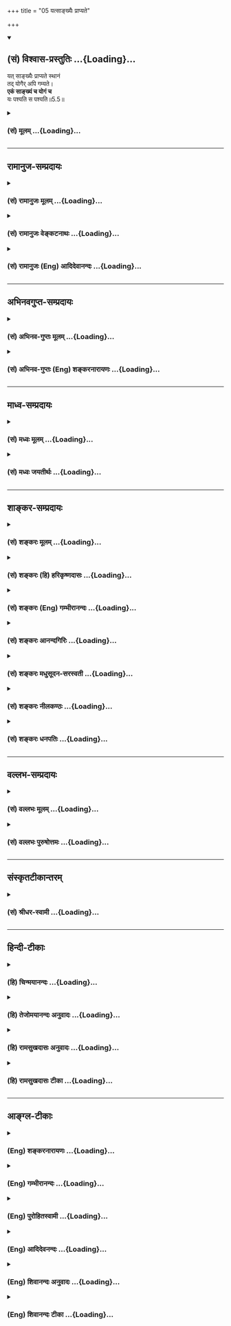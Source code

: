 +++
title = "05 यत्साङ्ख्यैः प्राप्यते"

+++
<div class="js_include" newlevelforh1="2" title="(सं) विश्वास-प्रस्तुतिः" unfilled url="/mahAbhAratam/shlokashaH/06-bhIShma-parva/03-bhagavad-gItA-parva/saMskRtam/vishvAsa-prastutiH/05_karma-saMnyAsa-yogaH/05_yatsAnkhyaiH_prAp.md">
<details open><summary><h2>(सं) विश्वास-प्रस्तुतिः ...{Loading}...</h2></summary>

यत् साङ्ख्यैः प्राप्यते स्थानं  
तद् योगैर् अपि गम्यते।  
**एकं साङ्ख्यं च योगं च**  
यः पश्यति स पश्यति॥5.5॥
</details>
</div>
<div class="js_include collapsed" newlevelforh1="3" title="(सं) मूलम्" unfilled url="/mahAbhAratam/shlokashaH/06-bhIShma-parva/03-bhagavad-gItA-parva/saMskRtam/mUlam/05_karma-saMnyAsa-yogaH/05_yatsAnkhyaiH_prAp.md">
<details><summary><h3>(सं) मूलम् ...{Loading}...</h3></summary>

यत्साङ्ख्यैः प्राप्यते स्थानं तद्योगैरपि गम्यते।  
एकं साङ्ख्यं च योगं च यः पश्यति स पश्यति।।5.5।।
</details>
</div>


_________________
## रामानुज-सम्प्रदायः
<div class="js_include collapsed" newlevelforh1="3" title="(सं) रामानुजः मूलम्" unfilled url="/mahAbhAratam/shlokashaH/06-bhIShma-parva/03-bhagavad-gItA-parva/saMskRtam/rAmAnujaH/mUlam/05_karma-saMnyAsa-yogaH/05_yatsAnkhyaiH_prAp.md">
<details><summary><h3>(सं) रामानुजः मूलम् ...{Loading}...</h3></summary>

।।5.5।।**साङ्ख्यैः** ज्ञाननिष्ठैः **यद्** आत्मावलोकनरूपफलं **प्राप्यते**
**तद्** एव कर्मयोगनिष्ठैः **अपि** प्राप्यते। एवम् एकफलत्वेन **एकं**
वैकल्पिकं **साङ्ख्यं** **योगं च यः पश्यति स पश्यति** स एव पण्डित
इत्यर्थः। इयान् विशेष इत्याह

</details>
</div>
<div class="js_include collapsed" newlevelforh1="3" title="(सं) रामानुजः वेङ्कटनाथः" unfilled url="/mahAbhAratam/shlokashaH/06-bhIShma-parva/03-bhagavad-gItA-parva/saMskRtam/rAmAnujaH/venkaTanAthaH/05_karma-saMnyAsa-yogaH/05_yatsAnkhyaiH_prAp.md">
<details><summary><h3>(सं) रामानुजः वेङ्कटनाथः ...{Loading}...</h3></summary>

  
  
।।5.5।। भिन्नफलत्वेन पृथक्त्वाभिधायिनां निन्दा कृता अथैकफलत्वेन
ऐक्याभिधायिनां प्रशंसनं क्रियत इत्यभिप्रायेणाह एतदेव
विवृणोतीति। साङ्ख्यैः इत्यत्र सिद्धान्तविशेषनिष्ठभ्रमव्युदासायाह
ज्ञाननिष्ठैरिति। साङ्ख्यमात्मज्ञानशास्त्रं तद्वेदिन इह साङ्ख्याः यद्वा
सङ्ख्या बुद्धिर्ज्ञानयोगः तन्निष्ठाः साङ्ख्याः अथवा साङ्ख्य आत्मा
तद्वेदिनोऽपि साङ्ख्याः। स्थानशब्दोऽत्रविन्दते फलम् 5।4 इतिवत्फलविषयः न
तु देशविशेषविषयः ज्ञानयोगादिमात्रप्राप्यदेशविशेषाभावात्। तच्च फलं
पूर्वोत्तरानुवृत्तमात्मावलोकनमित्यभिप्रायेणयदात्मावलोकनरूपं
फलमित्युक्तम्। अत्रयदेवं साङ्ख्याः पश्यन्ति इतियादवप्रकाशोक्तः
पाठोऽप्रसिद्धत्वादनादृतः। योगैः इत्येतल्लक्षणया वा प्रत्ययविशेषाद्वा
तन्निष्ठविषयमिति व्यञ्जनायकर्मयोगनिष्ठैरित्युक्तम्। अत्र साङ्ख्ययोगशब्दौ
नोपायपरौ बहुवचनानौचित्यादिति भावः। एकम् इत्युक्ते
एकशास्त्रार्थत्वादिभ्रमव्युदासायाहएवमेकफलत्वेनेति।
अङ्गाङ्गिभावेतरेतरयोगरहितयोरुपाययोरेकफलत्वलक्षणं ह्यैक्यमनुष्ठाने
विकल्पाय स्यात्। तथा च सूत्रंविकल्पोऽविशिष्टफलत्वात् ब्र.सू.3।3।59 इति।
तदाह वैकल्पिकमिति। स पश्यति इत्येतत्न पण्डिताः 5।4 इत्येतत्प्रतिरूपं
दर्शयति स एव पण्डित इति।

</details>
</div>
<div class="js_include collapsed" newlevelforh1="3" title="(सं) रामानुजः (Eng) आदिदेवानन्दः" unfilled url="/mahAbhAratam/shlokashaH/06-bhIShma-parva/03-bhagavad-gItA-parva/saMskRtam/rAmAnujaH/english/AdidevAnandaH/05_karma-saMnyAsa-yogaH/05_yatsAnkhyaiH_prAp.md">
<details><summary><h3>(सं) रामानुजः (Eng) आदिदेवानन्दः ...{Loading}...</h3></summary>

5.5 The fruit in the form of the vision of the self which is attained by
the Sankhyans (i.e.) Jnana Yogins, the same is attained alone by those
who are Karma Yogins. He alone is wise who sees that Sankhya and the
Yoga are one and the same because of their having the same result. Sri
Krsna points out, if the aforesaid is the case, wherein the difference
between them lies.

</details>
</div>


_________________
## अभिनवगुप्त-सम्प्रदायः
<div class="js_include collapsed" newlevelforh1="3" title="(सं) अभिनव-गुप्तः मूलम्" unfilled url="/mahAbhAratam/shlokashaH/06-bhIShma-parva/03-bhagavad-gItA-parva/saMskRtam/abhinava-guptaH/mUlam/05_karma-saMnyAsa-yogaH/05_yatsAnkhyaiH_prAp.md">
<details><summary><h3>(सं) अभिनव-गुप्तः मूलम् ...{Loading}...</h3></summary>

।।5.4 5.5।। साँख्ययोगाविति। यत्साङ्ख्यैरिति। इदं साङ्ख्यं +++(S साङ्ख्यज्ञानम्)+++
अयं च योगः इति न भेदः। एतौ हि नित्यसंबद्धौ। ज्ञानं न योगेन विना योगोऽपि
न तेन विनेति। अत एकत्वमनयोः।

</details>
</div>
<div class="js_include collapsed" newlevelforh1="3" title="(सं) अभिनव-गुप्तः (Eng) शङ्करनारायणः" unfilled url="/mahAbhAratam/shlokashaH/06-bhIShma-parva/03-bhagavad-gItA-parva/saMskRtam/abhinava-guptaH/english/shankaranArAyaNaH/05_karma-saMnyAsa-yogaH/05_yatsAnkhyaiH_prAp.md">
<details><summary><h3>(सं) अभिनव-गुप्तः (Eng) शङ्करनारायणः ...{Loading}...</h3></summary>

5.4-5 Samkhya-Yogau etc. Yat samkhyaih etc. There is nothing to
differentiate as 'This is path of knowledge' \[and\] 'This is Yoga'.
Indeed both these are ever inter-connected. Knowledge is not without
Yoga; and Yoga also is not without knowledge. Hence the identity of
these two.

</details>
</div>


_________________
## माध्व-सम्प्रदायः
<div class="js_include collapsed" newlevelforh1="3" title="(सं) मध्वः मूलम्" unfilled url="/mahAbhAratam/shlokashaH/06-bhIShma-parva/03-bhagavad-gItA-parva/saMskRtam/madhvaH/mUlam/05_karma-saMnyAsa-yogaH/05_yatsAnkhyaiH_prAp.md">
<details><summary><h3>(सं) मध्वः मूलम् ...{Loading}...</h3></summary>

।।5.5।। एकप्नपि 5।4 इत्यस्याभिप्रायमाह यत्साङ्ख्यैरिति। योगिभिरपि
ज्ञानद्वारा ज्ञानफलं प्राप्यत इत्यर्थः।

</details>
</div>
<div class="js_include collapsed" newlevelforh1="3" title="(सं) मध्वः जयतीर्थः" unfilled url="/mahAbhAratam/shlokashaH/06-bhIShma-parva/03-bhagavad-gItA-parva/saMskRtam/madhvaH/jayatIrthaH/05_karma-saMnyAsa-yogaH/05_yatsAnkhyaiH_prAp.md">
<details><summary><h3>(सं) मध्वः जयतीर्थः ...{Loading}...</h3></summary>

।।5.5।। योगस्य ज्ञानसाधनत्वे प्रमिते भवेदेतत् तदेव कथं इत्यत उक्तमेकमपीति
तदनुपपन्नम् उभयोर्मध्ये सम्यगेकमप्यास्थितः फलं विन्दत इति योजनायां
द्वयोः साफल्यमात्रमुच्यते। एकमपि सम्यगास्थितः उभयोः फलं विन्दत इति पक्षे
तु द्वयं किञ्चित्फलं प्रति स्वतन्त्रं साधनमुच्यते। पक्षद्वयेऽपि न
प्रकृतोपयोग इत्यत आह **एकमपी**ति। एवमनुपयोगेऽपि भगवानेव
स्ववाक्याभिप्रायमाह स ग्राह्य इत्यर्थः। अनेनापि योगस्य ज्ञानसाधनत्वे किं
प्रमाणमुक्तं इत्यतो व्याचष्टे **योगिभिरपी**ति। तरति शोकमात्मवित्
छां.उ.7।1।3 इत्यादिना यज्ज्ञानफलं मोक्षाख्यं प्रमितं तत्तावद्योगिभिरपि
प्राप्यत इत्युच्यते अपाम सोमम् ऋक्.6।4।11 इत्यादिना। तत्र विचार्यम् किं
द्वयमपि स्वतन्त्रमुक्तिसाधनम् उत समुच्चितम् अथवैकं साक्षान्मोक्षसाधनम्
अपरं तत्साधनत्वेनेति न प्रथमद्वितीयौ। नान्यः पन्थाः श्वे.उ.6।15
इत्यादिविरोधात्। तृतीयेऽपि चिन्त्यं किं कस्य साधनमिति। तत्र न
तावज्ज्ञानं कर्मसाधनत्वेन मोक्षहेतुःन किञ्चिदन्तराधाय इत्यादिविरोधात्।
अतः परिशेषाद्योगिभिरपि ज्ञानद्वारा ज्ञानफलं प्राप्यत इति सिद्ध्यति। तथा
च योगस्य ज्ञानसाधनत्वं सिद्धमित्यर्थः। अत्रयोगिभिः इति वदता योगशब्दो
धर्मिणामुपलक्षकोऽयं आद्यजन्तो वेति सूचितम्।

</details>
</div>


_________________
## शाङ्कर-सम्प्रदायः
<div class="js_include collapsed" newlevelforh1="3" title="(सं) शङ्करः मूलम्" unfilled url="/mahAbhAratam/shlokashaH/06-bhIShma-parva/03-bhagavad-gItA-parva/saMskRtam/shankaraH/mUlam/05_karma-saMnyAsa-yogaH/05_yatsAnkhyaiH_prAp.md">
<details><summary><h3>(सं) शङ्करः मूलम् ...{Loading}...</h3></summary>

।।5.5।। **यत् साङ्ख्यैः** ज्ञाननिष्ठैः संन्यासिभिः **प्राप्यते स्थानं**
मोक्षाख्यम् **तत् योगैरपि** ज्ञानप्राप्त्युपायत्वेन ईश्वरे समर्प्य
कर्माणि आत्मनः फलम् अनभिसंधाय अनुतिष्ठन्ति ये ते योगाः योगिनः तैरपि
परमार्थज्ञानसंन्यासप्राप्तिद्वारेण **गम्यते** इत्यभिप्रायः। अतः **एकं
साख्यं च योगं च यः पश्यति** फलैकत्वात् **स सम्यक् पश्यती**त्यर्थः।। एवं
तर्हि योगात् संन्यास एव विशिष्यते कथं तर्हि इदमुक्तम् तयोस्तु
कर्मसंन्यासात् कर्मयोगो विशिष्यते (गीता 5.2) इति श्रृणु तत्र कारणम्
त्वया पृष्टं केवलं कर्मसंन्यासं कर्मयोगं च अभिप्रेत्य तयोः अन्यतरः कः
श्रेयान् इति। तदनुरूपं प्रतिवचनं मया उक्तं कर्मसंन्यासात् कर्मयोगः
विशिष्यते इति ज्ञानम् अनपेक्ष्य। ज्ञानापेक्षस्तु संन्यासः साङ्ख्यमिति मया
अभिप्रेतः। परमार्थयोगश्च स एव। यस्तु कर्मयोगः वैदिकः स च तादर्थ्यात्
योगः संन्यास इति च उपचर्यते। कथं तादर्थ्यम् इति उच्यते

</details>
</div>
<div class="js_include collapsed" newlevelforh1="3" title="(सं) शङ्करः (हि) हरिकृष्णदासः" unfilled url="/mahAbhAratam/shlokashaH/06-bhIShma-parva/03-bhagavad-gItA-parva/saMskRtam/shankaraH/hindI/harikRShNadAsaH/05_karma-saMnyAsa-yogaH/05_yatsAnkhyaiH_prAp.md">
<details><summary><h3>(सं) शङ्करः (हि) हरिकृष्णदासः ...{Loading}...</h3></summary>

।।5.5।। एकका भी भली प्रकार अनुष्ठान कर लेनेसे दोनोंका फल कैसे पा लेता है
इसपर कहा जाता है साङ्ख्योगियोंद्वारा अर्थात् ज्ञाननिष्ठायुक्त
संन्यासियोंद्वारा जो मोक्ष नामक स्थान प्राप्त किया जाता है वही
कर्मयोगियोंद्वारा भी ( प्राप्त किया जाता है )। जो पुरुष अपने लिये (
कर्मोंका ) फल न चाहकर सब कर्म ईश्वरमें अर्पण करके और उसे ज्ञानप्राप्तिका
उपाय मानकर उनका अनुष्ठान करते हैं वे योगी हैं उनको भी परमार्थज्ञानरूप
संन्यासप्राप्तिके द्वारा ( वही मोक्षरूप फल ) मिलता है। यह अभिप्राय है।
इसलिये फलमें एकता होनेके कारण जो साङ्ख्य और योगको एक देखता है वही यथार्थ
देखता है। पू₀ यदि ऐसा है तब तो कर्मयोगसे कर्मसंन्यास ही श्रेष्ठ है फिर
यह कैसे कहा कि उन दोनोंमें कर्मसंन्यासकी अपेक्षा कर्मयोग श्रेष्ठ है उ₀
उसमें जो कारण है सो सुनो तुमने केवल कर्मसंन्यास और केवल कर्मयोगके
अभिप्रायसे पूछा था कि उन दोनोंमें कौनसा एक कल्याणकारक है उसीके अनुरूप
मैंने यह उत्तर दिया कि ज्ञानरहित कर्मसंन्यासकी अपेक्षा तो कर्मयोग ही
श्रेष्ठ है। क्योंकि ज्ञानसहित संन्यासको तो मैं साङ्ख्य मानता हूँ और वही
परमार्थयोग भी है।

</details>
</div>
<div class="js_include collapsed" newlevelforh1="3" title="(सं) शङ्करः (Eng) गम्भीरानन्दः" unfilled url="/mahAbhAratam/shlokashaH/06-bhIShma-parva/03-bhagavad-gItA-parva/saMskRtam/shankaraH/english/gambhIrAnandaH/05_karma-saMnyAsa-yogaH/05_yatsAnkhyaiH_prAp.md">
<details><summary><h3>(सं) शङ्करः (Eng) गम्भीरानन्दः ...{Loading}...</h3></summary>

5.5 Sthanam, the State called Liberation; yat prapyate, that is reached;
sankhyaih, by the Sankhyas, by the monks steadfast in Knowledge; tat
prapyate, that is reached; yogaih, by the yogis; api, as well. The yogis
are those who, as a means to the attainment of Knowledge, undertake
actions by dedicating them to God without seeking any result for
themselves. The purport is that, by them also that Stated is reached
through the process of aciring monasticism which is a result of the
knowledge of the supreme Reality. Therefore, sah, he; pasyati, sees
truly; yah, who; pasyati, sees; Sankhya and yoga as ekam, one, because
of the identity of their results. This is the meaning. Objection: If
this be so, then monasticism itself excels yoga! Why, then, is it said,
'Among the two, Karma-yoga, however, excels renunciation of actions';
Reply: Hear the reason for this: Having is veiw the mere giving up of
actions and Karma-yoga, your estion was as to which one was better of
the two. My answer was accordingly given that Karma-yoga excels
renunciation of actions (resorted to) without Knowledge is Sankhya. This
is what was meant by me. And that is indeed yoga in the highest sense.
However, that which is the Vedic Karma-yoga is figuratively spoken of as
yoga and renunciation since it leads to it (supreme Knowledge). How does
it lead to that; The answer is:

</details>
</div>
<div class="js_include collapsed" newlevelforh1="3" title="(सं) शङ्करः आनन्दगिरिः" unfilled url="/mahAbhAratam/shlokashaH/06-bhIShma-parva/03-bhagavad-gItA-parva/saMskRtam/shankaraH/AnandagiriH/05_karma-saMnyAsa-yogaH/05_yatsAnkhyaiH_prAp.md">
<details><summary><h3>(सं) शङ्करः आनन्दगिरिः ...{Loading}...</h3></summary>

।।5.5।। प्रश्नपूर्वकं श्लोकान्तरमवतारयति **एकस्यापीति।** केचिदेव
तयोरेकफलत्वं पश्यन्तीत्याशङ्क्य तेषामेव सम्यग्दर्शित्वं नेतरेषामित्याह
**एकमिति।** तिष्ठत्यस्मिन्न च्यवते पुनरिति व्युत्पत्तिमाश्रित्याह
**मोक्षाख्यमिति।** योगशब्दार्थमाह **ज्ञानप्राप्तीति।** ये हि जिज्ञासवः
सर्वाणि कर्माणि भगवत्प्रीत्यर्थत्वेन तेषां फलाभिलाषमकृत्वा ज्ञानप्राप्तौ
बुद्धिशुद्धिद्वारेणोपायत्वेनानुतिष्ठन्ति तेऽत्र योगा विवक्ष्यन्ते।
अच्प्रत्ययस्य मत्वर्थत्वं गृहीत्वोक्तं **योगिन इति।** सर्वोऽपि
द्वैतप्रपञ्चो न वस्तुभूतो मायाविलासत्वादात्मा त्वविक्रियोऽद्वितीयो
वस्तुसन्निति प्रयोजकज्ञानं परमार्थज्ञानं तत्पूर्वकसंन्यासद्वारेण
कर्मिभिरपि तदेव स्थानं प्राप्यमित्येकफलत्वं
संन्यासकर्मयोगयोरविरुद्धमित्याह **तैरपीति।** फलैकत्वे फलितमाह **अत
इति।**

</details>
</div>
<div class="js_include collapsed" newlevelforh1="3" title="(सं) शङ्करः मधुसूदन-सरस्वती" unfilled url="/mahAbhAratam/shlokashaH/06-bhIShma-parva/03-bhagavad-gItA-parva/saMskRtam/shankaraH/madhusUdana-sarasvatI/05_karma-saMnyAsa-yogaH/05_yatsAnkhyaiH_prAp.md">
<details><summary><h3>(सं) शङ्करः मधुसूदन-सरस्वती ...{Loading}...</h3></summary>

।।5.5।। एकस्यानुष्ठानात्कथमुभयोः फलं विन्दते तत्राह साङ्ख्यैर्ज्ञाननिष्ठैः
संन्यासिभिरैहिककर्मानुष्ठाशून्यत्वेऽपि प्राग्भवीयकर्मभिरेव
संस्कृतान्तःकरणैः श्रवणादिपूर्विकया ज्ञाननिष्ठया यत्प्रसिद्धं स्थानं
तिष्ठत्येवास्मिन्नतु कदापि च्यवत इति व्युत्पत्त्या मोक्षाख्यं प्राप्यते
आवरणाभावमात्रेण लभ्यत इव नित्यप्राप्तत्वात्। योगैरपि भगवदर्पणबुद्ध्या
फलाभिसंधिराहित्येन कृतानि कर्माणि शास्त्रीयाणि योगास्ते येषां सन्ति
तेऽपि योगाः। अर्शआदित्वान्मत्वर्थीयोऽच्प्रत्ययः। तैर्योगिभिरपि
सत्त्वशुद्ध्या संन्यासपूर्वकश्रवणादिपुरःसरया ज्ञाननिष्ठया वर्तमाने
भविष्यति वा जन्मनि संपत्स्यमानया तत्स्थानं गम्यते। अत एकफलत्वादेकं
साङ्ख्यं च योगं च यः पश्यति स एव सभ्यक् पश्यति नान्यः। अयं भावः येषां
संन्यासपूर्विका ज्ञाननिष्ठा दृश्यते तेषां तयैव लिङ्गेन प्राग्जन्मसु
भगवदर्पितकर्मनिष्ठानुमीयते। कारणमन्तरेण कार्योत्पत्त्ययोगात्।
तदुक्तम्यान्यतोऽन्यानि जन्मानि तेषु नूनं कृतं भवेत्। यत्कृत्यं पुरुषेणेह
नान्यथा ब्रह्मणि स्थितिः।। इति। एवं येषां भगवदर्पितकर्मनिष्ठा दृश्यते
तेषां तयैव लिङ्गेन भाविनी संन्यासपूर्वकज्ञाननिष्ठाऽनुमीयते सामग्र्याः
कार्याव्यभिचारित्वात्। तस्मादज्ञेन मुमुक्षुणान्तःकरणशुद्धये प्रथमं
कर्मयोगोऽनुष्ठेयो नतु संन्यासः। सतु वैराग्यतीव्रतायां स्वयमेव
भविष्यतीति।

</details>
</div>
<div class="js_include collapsed" newlevelforh1="3" title="(सं) शङ्करः नीलकण्ठः" unfilled url="/mahAbhAratam/shlokashaH/06-bhIShma-parva/03-bhagavad-gItA-parva/saMskRtam/shankaraH/nIlakaNThaH/05_karma-saMnyAsa-yogaH/05_yatsAnkhyaiH_prAp.md">
<details><summary><h3>(सं) शङ्करः नीलकण्ठः ...{Loading}...</h3></summary>

।।5.5।। योगैर्योगिभिः। अर्शआद्यच्प्रत्ययान्तोऽयं योगशब्दः। स्थानं
मोक्षाख्यम्। एकमभिन्नम्। स्पष्टा योजना श्लोकद्वयस्य।

</details>
</div>
<div class="js_include collapsed" newlevelforh1="3" title="(सं) शङ्करः धनपतिः" unfilled url="/mahAbhAratam/shlokashaH/06-bhIShma-parva/03-bhagavad-gItA-parva/saMskRtam/shankaraH/dhanapatiH/05_karma-saMnyAsa-yogaH/05_yatsAnkhyaiH_prAp.md">
<details><summary><h3>(सं) शङ्करः धनपतिः ...{Loading}...</h3></summary>

।।5.5।। एकस्यापि सभ्यगनुष्ठानात्कथमुभयोः फलं लभन्त इत्यत आह **यदिति।**
साङ्ख्यैः ज्ञाननिष्ठैः संन्यासिभिः विशुद्धान्तःकरणैर्यन्मोक्षाख्यं स्थानं
च्युतिवर्जितं प्राप्यते तत्त्वसाक्षात्कारमात्रेण लभ्यत इति
विस्मृतग्रैवेयकलाभवल्लब्धस्यैव लाभः। तद्यौगैर्ज्ञानप्राप्त्युपायभूतानि
ईश्वराराधनार्थानि फलाभिसंधिरहितानि शास्त्रीयाणि कर्माणि योगशब्दवाच्यानि
तद्वद्भिः। अर्शआदित्वान्मत्वर्थीयोऽच्प्रत्ययः। तदेव स्थानं परमार्थज्ञानं
संन्यासप्राप्तिद्वारेण गम्यते प्राप्यत इत्यर्थः।
आयुर्घृतमितिवत्साध्यसाधनयोरभेदाभिप्रायेण परमार्थज्ञानस्य
मोक्षाभिन्नत्वात् मोक्षस्य तदभिन्नत्वाच्चैवमुक्तमित्यविरोधः। एतेन
ननूभयोरेकं मोक्षाख्यं फलमस्तु नाम तत्साधनयोस्तु परस्परसापेक्षत्वं न
युक्तं प्राप्यग्रामस्यैकत्वेऽपि मार्गाणामिवेत्याशङ्क्याह
**यत्साङ्ख्यैरिति।** अत्रेदं विकल्पनीयम्। किं व्यक्तिभेदमात्रेण
सन्यासकर्मयोगयोरन्योन्यनिरपेक्षतां ब्रूषे किंवा अपेक्षणीयान्तरा भावात्।
नाद्य इत्याह। बहुवचनेन यत्साङ्ख्यैरिति संन्यासैस्तत्तत्कर्मत्यागरुपैरपि
यथाऽन्योन्यसापेक्षैरेव फलं साध्यते तथा भिन्नाभ्यामेव
संन्यासकर्मयोगाभ्यामन्योन्यसापेक्षाभ्यां भविष्यतीति भावः। नान्त्य
इत्याह। यत्स्थानं प्राप्यत इति स्थानशब्देनात्र सोचकज्ञानमुच्यत इति
प्रत्युक्तम्। पूर्वश्लोके परस्परसापेक्षत्वाप्रतिपादनात्
कर्मयोगादिसाध्यात् ज्ञानान्निरपेक्षात्केवलान्मोक्ष इतिवत्
शमदमादिविशिष्टस्य सन्यासस्य कर्मसाध्यत्वेऽपि तेन ज्ञाने जननीये
कर्मापेक्षाया अभावादन्योन्यसापेक्षत्वासिद्धेः एकमित्यादेः स्थाने साङ्ख्यं
योगं च परस्परसापेक्षमिति वक्तव्यत्वापत्तेश्च। अतः साक्षात्परम्परया वा
एकफलजनकत्वात् एकं साङ्ख्यं च योगं च यः पश्यति स सभ्यक्पश्यतीत्यर्थ एव
रम्यः।

</details>
</div>


_________________
## वल्लभ-सम्प्रदायः
<div class="js_include collapsed" newlevelforh1="3" title="(सं) वल्लभः मूलम्" unfilled url="/mahAbhAratam/shlokashaH/06-bhIShma-parva/03-bhagavad-gItA-parva/saMskRtam/vallabhaH/mUlam/05_karma-saMnyAsa-yogaH/05_yatsAnkhyaiH_prAp.md">
<details><summary><h3>(सं) वल्लभः मूलम् ...{Loading}...</h3></summary>

।।5.5।। एतदेव स्फुटयति यत्साङ्ख्यैरिति यन्मुक्तिस्थानं साङ्ख्यनिष्ठैः
प्राप्यते तदेव योगैरित्यत्रार्श आदित्वेन मत्वर्थीयोऽच्। योगनिष्ठयाऽपि
कर्म कुर्वद्भिरपि तत्प्राप्यते स्वातन्त्र्येण फलदत्वात्तयोरेकविषयत्वात्।
अतः साङ्ख्ययोगं चैकफलत्वेनैकं यः पश्यति स सम्यग्दर्शनः।

</details>
</div>
<div class="js_include collapsed" newlevelforh1="3" title="(सं) वल्लभः पुरुषोत्तमः" unfilled url="/mahAbhAratam/shlokashaH/06-bhIShma-parva/03-bhagavad-gItA-parva/saMskRtam/vallabhaH/puruShottamaH/05_karma-saMnyAsa-yogaH/05_yatsAnkhyaiH_prAp.md">
<details><summary><h3>(सं) वल्लभः पुरुषोत्तमः ...{Loading}...</h3></summary>

  
  
।।5.5।। एकफलत्वमेव विवेचयति यत्साङ्ख्यैरिति। यत्स्थानं मत्सामीप्यं
साङ्ख्यैः साङ्ख्यनिष्ठैः प्राप्यते तत्स्थानं योगैरपि योगानुष्ठातृभिरपि
गम्यते प्राप्यते। तथा चायं भावः उभयोः
कुण्डलरूपत्वाद्यथास्थितस्वरूपज्ञानेनोभयनिष्ठानामपि भगवन्मुखसामीप्यमेव
भविष्यति यतस्तयोरेकमेव स्थानम् अतो यः साङ्ख्यं योगं चैकं कुण्डलात्मकं
पश्यति स मां पश्यतीत्यर्थः।  
  

</details>
</div>


_________________
## संस्कृतटीकान्तरम्
<div class="js_include collapsed" newlevelforh1="3" title="(सं) श्रीधर-स्वामी" unfilled url="/mahAbhAratam/shlokashaH/06-bhIShma-parva/03-bhagavad-gItA-parva/saMskRtam/shrIdhara-svAmI/05_karma-saMnyAsa-yogaH/05_yatsAnkhyaiH_prAp.md">
<details><summary><h3>(सं) श्रीधर-स्वामी ...{Loading}...</h3></summary>

।।5.5।। एतदेव स्फुटयति **यत्साङ्ख्यैरिति।** साङ्ख्यैर्ज्ञाननिष्ठैः
संन्यासिभिर्यत्स्थानं मोक्षाख्यं प्रकर्षेण साक्षादवाप्यते। योगैरित्यत्र
अर्शआदित्वान्मत्वर्थीयोऽच्प्रत्ययो द्रष्टव्यः। तेन कर्मयोगिभिरपि तदेव
ज्ञानद्वारेण गम्यते। अवाप्यत इत्यर्थः। अतः साङ्ख्यं च योगं चैकफलत्वेनैकं
यः पश्यति स एव सम्यक्पश्यति।

</details>
</div>


_________________
## हिन्दी-टीकाः
<div class="js_include collapsed" newlevelforh1="3" title="(हि) चिन्मयानन्दः" unfilled url="/mahAbhAratam/shlokashaH/06-bhIShma-parva/03-bhagavad-gItA-parva/hindI/chinmayAnandaH/05_karma-saMnyAsa-yogaH/05_yatsAnkhyaiH_prAp.md">
<details><summary><h3>(हि) चिन्मयानन्दः ...{Loading}...</h3></summary>

।।5.5।। यहाँ भगवान् का स्पष्ट वचन है कि साङ्ख्य और योग दोनों का लक्ष्य एक
ही है इसलिए एक के अनुष्ठान से दोनों के फल को प्राप्त होने की बात कही गयी
है। इस प्रकार इन दोनों को फलरूप से एक समझने वाले पुरुष ही यथार्थ में
वेदों में प्रतिपादित सत्य के ज्ञाता है। पश्यन्ति अर्थात् देखते हैं इस
शब्द का प्रयोग उसके शास्त्रीय अर्थ में किया गया है जिसके कारण नेत्र
इन्द्रिय के द्वारा किसी बाह्य वस्तु का दर्शन यहाँ अभिप्रेत नहीं हैं।
अद्वैत तत्त्वज्ञान के सिद्धांतानुसार आत्मा के स्वयं द्रष्टा होने से उसका
दृश्यरूप में दर्शन कभी नहीं हो सकता। द्रष्टा के द्वारा द्रष्टा का ही यह
अनुभव है। देखते हैं शब्द का प्रयोग मात्र यह दर्शाने के लिए है कि इस
आत्मतत्त्व का अनुभव उतना ही स्पष्ट और सन्देहरहित हो सकता है जितना कि
बाह्य स्थूल पदार्थ का दर्शन। इस प्रकार इन दोनों के संश्लेषण करने का अर्थ
यह नहीं है कि इनका मिश्रण किया गया हो। क्रम से योग तथा साङ्ख्य का
अनुष्ठान अपेक्षित है। इन दोनों को हम एक ही मान सकते हैं क्योंकि कर्मयोग
से चित्तशुद्धि प्राप्त होकर साङ्ख्य अर्थात् ध्यान के द्वारा हम परम तत्त्व
का साक्षात् अनुभव कर सकते हैं। सभी साधकों को इस बात का ध्यान रखना चाहिये
कि योग और साङ्ख्य का अनुष्ठान क्रम से करना है न कि युगपत्। कर्मयोग का
लक्ष्य संन्यास किस प्रकार है सुनो

</details>
</div>
<div class="js_include collapsed" newlevelforh1="3" title="(हि) तेजोमयानन्दः अनुवादः" unfilled url="/mahAbhAratam/shlokashaH/06-bhIShma-parva/03-bhagavad-gItA-parva/hindI/tejomayAnandaH/anuvAdaH/05_karma-saMnyAsa-yogaH/05_yatsAnkhyaiH_prAp.md">
<details><summary><h3>(हि) तेजोमयानन्दः अनुवादः ...{Loading}...</h3></summary>

।।5.5।। जो स्थान ज्ञानियों द्वारा प्राप्त किया जाता है, उसी स्थान पर
कर्मयोगी भी पहुँचते हैं। इसलिए जो पुरुष साङ्ख्य और योग को (फलरूप से) एक
ही देखता है, वही (वास्तव में) देखता है।।

</details>
</div>
<div class="js_include collapsed" newlevelforh1="3" title="(हि) रामसुखदासः अनुवादः" unfilled url="/mahAbhAratam/shlokashaH/06-bhIShma-parva/03-bhagavad-gItA-parva/hindI/rAmasukhadAsaH/anuvAdaH/05_karma-saMnyAsa-yogaH/05_yatsAnkhyaiH_prAp.md">
<details><summary><h3>(हि) रामसुखदासः अनुवादः ...{Loading}...</h3></summary>

।।5.5।। साङ्ख्ययोगियोंके द्वारा जो तत्त्व प्राप्त किया जाता है,
कर्मयोगियोंके द्वारा भी वही प्राप्त किया जाता है। अतः जो मनुष्य
साङ्ख्ययोग और कर्मयोगको (फलरूपमें) एक देखता है, वही ठीक देखता है।

</details>
</div>
<div class="js_include collapsed" newlevelforh1="3" title="(हि) रामसुखदासः टीका" unfilled url="/mahAbhAratam/shlokashaH/06-bhIShma-parva/03-bhagavad-gItA-parva/hindI/rAmasukhadAsaH/TIkA/05_karma-saMnyAsa-yogaH/05_yatsAnkhyaiH_prAp.md">
<details><summary><h3>(हि) रामसुखदासः टीका ...{Loading}...</h3></summary>

5.5।।***व्याख्या--*'यत्साङ्ख्यैः प्राप्यते स्थानं तद्योगैरपि
गम्यते'--**पूर्वश्लोकके उत्तरार्धमें भगवान्ने कहा था कि एक साधनमें भी
अच्छी तरहसे स्थित होकर मनुष्य दोनों साधनोंके फलरूप परमात्मतत्त्वको
प्राप्त कर लेता है। उसी बातकी पुष्टि भगवान् उपर्युक्त पदोंमें दूसरे
ढंगसे कर रहे हैं कि जो तत्त्व साङ्ख्ययोगी प्राप्तकरते हैं, वही तत्त्व
कर्मयोगी भी प्राप्त करते हैं। संसारमें जो यह मान्यता है कि कर्मयोगसे
कल्याण नहीं होता, कल्याण तो ज्ञानयोगसे ही होता है--इस मान्यताको दूर
करनेके लिये यहाँ **'अपि'** अव्ययका प्रयोग किया गया है।  
  
साङ्ख्ययोगी और कर्मयोगी--दोनोंका ही अन्तमें कर्मोंसे अर्थात् क्रियाशील
प्रकृतिसे सम्बन्ध-विच्छेद होता है। प्रकृतिसे सम्बन्ध-विच्छेद होनेपर
दोनों ही योग एक हो जाते हैं। साधन-कालमें भी साङ्ख्ययोगका विवेक
(जड़-चेतनका सम्बन्ध-विच्छेद) कर्मयोगीको अपनाना पड़ता है और कर्मयोगकी
प्रणाली (अपने लिये कर्म न करनेकी पद्धति) साङ्ख्ययोगीको अपनानी पड़ती है।
साङ्ख्ययोगका विवेक प्रकृति-पुरुषका सम्बन्ध-विच्छेद करनेके लिये होता है और
कर्मयोगका कर्म संसारकी सेवाके लिये होता है। सिद्ध होनेपर साङ्ख्ययोगी और
कर्मयोगी--दोनोंकी एक स्थिति होती है क्योंकि दोनों ही साधकोंकी अपनी
निष्ठाएँ हैं (गीता 3। 3)। संसार विषम है। घनिष्ठ-से-घनिष्ठ सांसारिक
सम्बन्धमें भी विषमता रहती है। परन्तु परमात्मा सम हैं। अतः समरूप
परमात्माकी प्राप्ति संसारसे सर्वथा सम्बन्ध-विच्छेद होनेपर ही होती है।
संसारसे सम्बन्ध-विच्छेद करनेके लिये दो योगमार्ग हैं--ज्ञानयोग और
कर्मयोग। मेरे सत्-स्वरूपमें कभी अभाव नहीं होता, जबकि कामना-आसक्ति
अभावमें ही पैदा होती है--ऐसा समझकर असङ्ग हो जाय--यह ज्ञानयोग है। जिन
वस्तुओंमें साधकका राग है, उन वस्तुओंको दूसरोंकी सेवामें खर्च कर दे और
जिन व्यक्तियोंमें राग है, उनकी निःस्वार्थभावसे सेवा कर दे--यह कर्मयोग
है। इस प्रकार ज्ञानयोगमें विवेक-विचारके द्वारा और कर्मयोगमें सेवाके
द्वारा संसारसे सम्बन्ध-विच्छेद हो जाता है।**'एकं साङ्ख्यं च योगं च यः
पश्यति स पश्यति'--**पूर्वश्लोकके पूर्वार्धमें भगवान्ने व्यतिरेक रीतिसे
कहा था कि साङ्ख्ययोग और कर्मयोगको बेसमझ लोग ही अलग-अलग फल देनेवाले कहते
हैं। उसी बातको अब अन्वय रीतिसे कहते हैं कि जो मनुष्य इन दोनों साधनोंको
फल-दृष्टिसे एक देखता है, वही यथार्थरूपमें देखता है। इस प्रकार चौथे और
पाँचवें श्लोकका सार यह है कि भगवान् साङ्ख्ययोग और कर्मयोग--दोनोंको
स्वतन्त्र साधन मानते हैं और दोनोंका फल एक ही परमात्मतत्त्वकी प्राप्ति
मानते हैं। इस वास्तविकताको न जाननेवाले मनुष्यको भगवान् बेसमझ कहते हैं और
इस जाननेवालेको भगवान् यथार्थ जाननेवाला (बुद्धिमान्) कहते हैं।

</details>
</div>


_________________
## आङ्ग्ल-टीकाः
<div class="js_include collapsed" newlevelforh1="3" title="(Eng) शङ्करनारायणः" unfilled url="/mahAbhAratam/shlokashaH/06-bhIShma-parva/03-bhagavad-gItA-parva/english/shankaranArAyaNaH/05_karma-saMnyAsa-yogaH/05_yatsAnkhyaiH_prAp.md">
<details><summary><h3>(Eng) शङ्करनारायणः ...{Loading}...</h3></summary>

5.5. What state is reached by men of knowledge-path the same is reached by men of Yoga subseently. \[So\] whosoever sees the knowledge-path and the Yoga to be one, he sees \[correctly\].

</details>
</div>
<div class="js_include collapsed" newlevelforh1="3" title="(Eng) गम्भीरानन्दः" unfilled url="/mahAbhAratam/shlokashaH/06-bhIShma-parva/03-bhagavad-gItA-parva/english/gambhIrAnandaH/05_karma-saMnyAsa-yogaH/05_yatsAnkhyaiH_prAp.md">
<details><summary><h3>(Eng) गम्भीरानन्दः ...{Loading}...</h3></summary>

5.5 The State \[Sthana (State) is used in the derivative sense of 'the place in which one remains established, and from which one does not become relegated'.\] that is reached by the Sankhyas, that is reached by the yogis as well. He sees who sees Sankhya and yoga as one.

</details>
</div>
<div class="js_include collapsed" newlevelforh1="3" title="(Eng) पुरोहितस्वामी" unfilled url="/mahAbhAratam/shlokashaH/06-bhIShma-parva/03-bhagavad-gItA-parva/english/purohitasvAmI/05_karma-saMnyAsa-yogaH/05_yatsAnkhyaiH_prAp.md">
<details><summary><h3>(Eng) पुरोहितस्वामी ...{Loading}...</h3></summary>

5.5 The level which is reached by wisdom is attained through right action as well. He who perceives that the two are one, knows the truth.

</details>
</div>
<div class="js_include collapsed" newlevelforh1="3" title="(Eng) आदिदेवनन्दः" unfilled url="/mahAbhAratam/shlokashaH/06-bhIShma-parva/03-bhagavad-gItA-parva/english/AdidevanandaH/05_karma-saMnyAsa-yogaH/05_yatsAnkhyaiH_prAp.md">
<details><summary><h3>(Eng) आदिदेवनन्दः ...{Loading}...</h3></summary>

5.5 That state which is reached by the Sankhyans, the same is reached by the Yogins, i.e., the same state is attained also by those who are Karma Yogins. He alone is wise who sees that the Sankhya and the Yoga are one and the same because of their having the same result.

</details>
</div>
<div class="js_include collapsed" newlevelforh1="3" title="(Eng) शिवानन्दः अनुवादः" unfilled url="/mahAbhAratam/shlokashaH/06-bhIShma-parva/03-bhagavad-gItA-parva/english/shivAnandaH/anuvAdaH/05_karma-saMnyAsa-yogaH/05_yatsAnkhyaiH_prAp.md">
<details><summary><h3>(Eng) शिवानन्दः अनुवादः ...{Loading}...</h3></summary>

5.5 That place which is reached by the Sankhyas or the Jnanis is reached by the Yogis (Karma Yogis). He sees, who sees knowledge and the performance of action (Karma Yoga) as one.

</details>
</div>
<div class="js_include collapsed" newlevelforh1="3" title="(Eng) शिवानन्दः टीका" unfilled url="/mahAbhAratam/shlokashaH/06-bhIShma-parva/03-bhagavad-gItA-parva/english/shivAnandaH/TIkA/05_karma-saMnyAsa-yogaH/05_yatsAnkhyaiH_prAp.md">
<details><summary><h3>(Eng) शिवानन्दः टीका ...{Loading}...</h3></summary>

5.5 यत् which; साङ्ख्यैः by the Sankhyas; प्राप्यते is reached; स्थानम्
place; तत् that; योगैः by the Yogis (Karma Yogis); अपि also; गम्यते is reached; एकम् one; साङ्ख्यम् the Sankhya (knowledge); च and; योगम् Yoga
(performance of action); च and; यः who; पश्यति sees; सः he; पश्यति
sees.Commentary Those who have renounced the world and are treading the path of Jnana Yoga or Vedanta are the Sankhyas. Through Sravana (hearing of the Srutis or Vedantic texts); Manana (reflection on what is heard)
and Nididhyasana (constant and profound meditation) they attain to Moksha or Kaivalya directly. Karma Yogis who do selfless service; who perform their duties without expectation of the fruits and who dedicate their actions as offerings unto the Lord also reach the same state as is attained by Sankhyas indirectly through the purification of their heart and renunciation and the conseent dawn of the knowledge of the Self.
That man who sees that Sankhya and Yoga are one; as leading to the same result; sees rightly. (Cf.XIII.24;25V.2)

</details>
</div>
